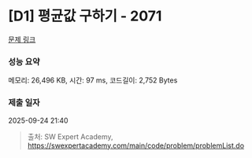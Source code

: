 # [D1] 평균값 구하기 - 2071 

[문제 링크](https://swexpertacademy.com/main/code/problem/problemDetail.do?contestProbId=AV5QRnJqA5cDFAUq) 

### 성능 요약

메모리: 26,496 KB, 시간: 97 ms, 코드길이: 2,752 Bytes

### 제출 일자

2025-09-24 21:40



> 출처: SW Expert Academy, https://swexpertacademy.com/main/code/problem/problemList.do